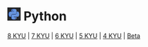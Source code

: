 # [![CodeWars](https://raw.githubusercontent.com/stephencarrera/Codewars/master/Assets/python.png)](Python/Python.md) Python

[8 KYU](https://github.com/stephencarrera/Codewars/tree/master/Python/8KYU) | [7 KYU](https://github.com/stephencarrera/Codewars/tree/master/Python/7KYU) | [6 KYU](https://github.com/stephencarrera/Codewars/tree/master/Python/6KYU) | [5 KYU](https://github.com/stephencarrera/Codewars/tree/master/Python/5KYU) | [4 KYU](https://github.com/stephencarrera/Codewars/tree/master/Python/4KYU) | [Beta](https://github.com/stephencarrera/Codewars/tree/master/Python/Beta)

<!-- ### <a name="8KYU">8 KYU</a>

### <a name="7KYU">7 KYU</a>

### <a name="6KYU">6 KYU</a>

### <a name="5KYU">5 KYU</a>

### <a name="4KYU">4 KYU</a>

### <a name="Beta">Beta</a> -->

